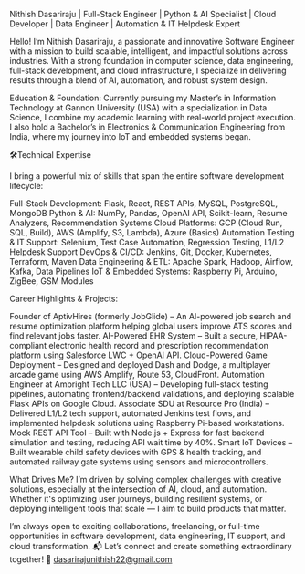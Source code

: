 Nithish Dasariraju | Full-Stack Engineer | Python & AI Specialist | Cloud Developer | Data Engineer | Automation & IT Helpdesk Expert

Hello! I’m Nithish Dasariraju, a passionate and innovative Software Engineer with a mission to build scalable, intelligent, and impactful solutions across industries. With a strong foundation in computer science, data engineering, full-stack development, and cloud infrastructure, I specialize in delivering results through a blend of AI, automation, and robust system design.

Education & Foundation:
  Currently pursuing my Master’s in Information Technology at Gannon University (USA) with a specialization in Data Science, I combine my academic learning with real-world project execution. I also   hold a Bachelor’s in Electronics & Communication Engineering from India, where my journey into IoT and embedded systems began.

🛠Technical Expertise

I bring a powerful mix of skills that span the entire software development lifecycle:

  Full-Stack Development: Flask, React, REST APIs, MySQL, PostgreSQL, MongoDB
  Python & AI: NumPy, Pandas, OpenAI API, Scikit-learn, Resume Analyzers, Recommendation Systems
  Cloud Platforms: GCP (Cloud Run, SQL, Build), AWS (Amplify, S3, Lambda), Azure (Basics)
  Automation Testing & IT Support: Selenium, Test Case Automation, Regression Testing, L1/L2 Helpdesk Support
  DevOps & CI/CD: Jenkins, Git, Docker, Kubernetes, Terraform, Maven
  Data Engineering & ETL: Apache Spark, Hadoop, Airflow, Kafka, Data Pipelines
  IoT & Embedded Systems: Raspberry Pi, Arduino, ZigBee, GSM Modules

Career Highlights & Projects:

  Founder of AptivHires (formerly JobGlide) – An AI-powered job search and resume optimization platform helping global users improve ATS scores and find relevant jobs faster.
  AI-Powered EHR System – Built a secure, HIPAA-compliant electronic health record and prescription recommendation platform using Salesforce LWC + OpenAI API.
  Cloud-Powered Game Deployment – Designed and deployed Dash and Dodge, a multiplayer arcade game using AWS Amplify, Route 53, CloudFront.
  Automation Engineer at Ambright Tech LLC (USA) – Developing full-stack testing pipelines, automating frontend/backend validations, and deploying scalable Flask APIs on Google Cloud.
  Associate SDU at Resource Pro (India) – Delivered L1/L2 tech support, automated Jenkins test flows, and implemented helpdesk solutions using Raspberry Pi-based workstations.
  Mock REST API Tool – Built with Node.js + Express for fast backend simulation and testing, reducing API wait time by 40%.
  Smart IoT Devices – Built wearable child safety devices with GPS & health tracking, and automated railway gate systems using sensors and microcontrollers.

What Drives Me?
  I’m driven by solving complex challenges with creative solutions, especially at the intersection of AI, cloud, and automation. Whether it's optimizing user journeys, building resilient systems,     or deploying intelligent tools that scale — I aim to build products that matter.

I’m always open to exciting collaborations, freelancing, or full-time opportunities in software development, data engineering, IT support, and cloud transformation.
📬 Let’s connect and create something extraordinary together!
📧 dasarirajunithish22@gmail.com 
